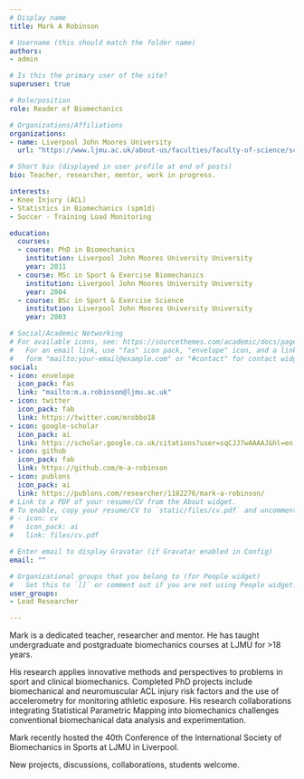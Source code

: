 ```yaml
---
# Display name
title: Mark A Robinson

# Username (this should match the folder name)
authors:
- admin

# Is this the primary user of the site?
superuser: true

# Role/position
role: Reader of Biomechanics

# Organizations/Affiliations
organizations:
- name: Liverpool John Moores University
  url: "https://www.ljmu.ac.uk/about-us/faculties/faculty-of-science/school-of-sport-and-exercise-sciences"

# Short bio (displayed in user profile at end of posts)
bio: Teacher, researcher, mentor, work in progress.

interests:
- Knee Injury (ACL)
- Statistics in Biomechanics (spm1d)
- Soccer - Training Load Monitoring

education:
  courses:
  - course: PhD in Biomechanics
    institution: Liverpool John Moores University University
    year: 2011
  - course: MSc in Sport & Exercise Biomechanics
    institution: Liverpool John Moores University University
    year: 2004
  - course: BSc in Sport & Exercise Science
    institution: Liverpool John Moores University University
    year: 2003

# Social/Academic Networking
# For available icons, see: https://sourcethemes.com/academic/docs/page-builder/#icons
#   For an email link, use "fas" icon pack, "envelope" icon, and a link in the
#   form "mailto:your-email@example.com" or "#contact" for contact widget.
social:
- icon: envelope
  icon_pack: fas
  link: "mailto:m.a.robinson@ljmu.ac.uk"
- icon: twitter
  icon_pack: fab
  link: https://twitter.com/mrobbo18
- icon: google-scholar
  icon_pack: ai
  link: https://scholar.google.co.uk/citations?user=sqCJJ7wAAAAJ&hl=en
- icon: github
  icon_pack: fab
  link: https://github.com/m-a-robinson
- icon: publons
  icon_pack: ai
  link: https://publons.com/researcher/1182276/mark-a-robinson/
# Link to a PDF of your resume/CV from the About widget.
# To enable, copy your resume/CV to `static/files/cv.pdf` and uncomment the lines below.
# - icon: cv
#   icon_pack: ai
#   link: files/cv.pdf

# Enter email to display Gravatar (if Gravatar enabled in Config)
email: ""

# Organizational groups that you belong to (for People widget)
#   Set this to `[]` or comment out if you are not using People widget.
user_groups:
- Lead Researcher

---
```

Mark is a dedicated teacher, researcher and mentor. He has taught undergraduate and postgraduate biomechanics courses at LJMU for >18 years.

His research applies innovative methods and perspectives to problems in sport and clinical biomechanics. Completed PhD projects include  biomechanical and neuromuscular ACL injury risk factors and the use of accelerometry for monitoring athletic exposure. His research collaborations integrating Statistical Parametric Mapping into biomechanics challenges conventional biomechanical data analysis and experimentation.

Mark recently hosted the 40th Conference of the International Society of Biomechanics in Sports at LJMU in Liverpool.

New projects, discussions, collaborations, students welcome.

<!-- # Mark is a Reader (Associate Professor) of biomechanics in the School of Sport and Exercise Science, LJMU. He teaches on  undergraduate and postgraduate sports science and biomechanics programmes. He has been programme leader on BSc (Hons) Sport and Exercise Science since 2015. He gained a LJMU Teaching and Learning Excellence Award in 2019 for "Academic Leadership".

# He has supervised PhD projects in the areas of biomechanical and neuromuscular ACL injury risk factors and supervised award winning PhD students exploring the use of accelerometry for monitoring athletic exposure. His research collaborations integrating Statistical Parametric Mapping into biomechanics challenges conventional biomechanical data analysis and experimentation.

# Mark’s research relates to knee injuries in sports, training load sensors, and clinical biomechanics. His research also includes the development of 1D Statistical Parametric Mapping (www.spm1d.org) for analysing complex biomechanical data. He has run numerous workshops and seminars on spm1d around the world. He has published >55 journal articles in these areas since 2012 and has >55 verified reviews on Publons. Mark has supervised and co-supervised 9 PhD students and 1 Prof. Doc. student to completion. He is delighted to be hosting the 2022 conference of the ISBS in Liverpool. Mark is currently an Associate Editor of the Journal of Sports Sciences. -->
